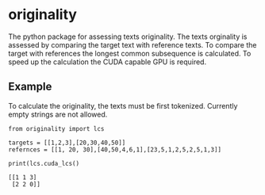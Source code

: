 # originality
The python package for assessing texts originality. The texts orginality is assessed by comparing the target text with reference texts. To compare the target with references the longest common subsequence is calculated. To speed up the calculation the CUDA capable GPU is required.

## Example
To calculate the originality, the texts must be first tokenized. Currently empty strings are not allowed.

```
from originality import lcs

targets = [[1,2,3],[20,30,40,50]]
refernces = [[1, 20, 30],[40,50,4,6,1],[23,5,1,2,5,2,5,1,3]]

print(lcs.cuda_lcs()

[[1 1 3]
 [2 2 0]]
```
